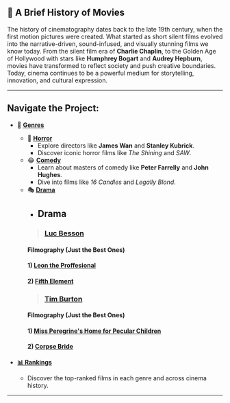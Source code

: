 ## 🎥 A Brief History of Movies

The history of cinematography dates back to the late 19th century, when the first motion pictures were created. What started as short silent films evolved into the narrative-driven, sound-infused, and visually stunning films we know today. From the silent film era of **Charlie Chaplin**, to the Golden Age of Hollywood with stars like **Humphrey Bogart** and **Audrey Hepburn**, movies have transformed to reflect society and push creative boundaries. Today, cinema continues to be a powerful medium for storytelling, innovation, and cultural expression.

---

## Navigate the Project:

- 📂 **[Genres](./home.md)**
  - 👻 **[Horror](./horror.md)**
    - Explore directors like **James Wan** and **Stanley Kubrick**.
    - Discover iconic horror films like *The Shining* and *SAW*.
  - 😂 **[Comedy](./comedy.md)**
    - Learn about masters of comedy like **Peter Farrelly** and **John Hughes**.
    - Dive into films like *16 Candles* and *Legally Blond*.
  - 🎭 **[Drama](./drama.md)**
    - ## Drama
    >### [Luc Besson](./besson.md)
    #### Filmography (Just the Best Ones)
    #### 1) [Leon the Proffesional](./leon.md)
    #### 2) [Fifth Element](./fifth_el.md)
    >### [Tim Burton](./burton.md)
    #### Filmography (Just the Best Ones)
    #### 1) [Miss Peregrine's Home for Pecular Children](./miss_per.md)
    #### 2) [Corpse Bride](./bride.md)


- **[📊 Rankings](./rankings2.md)**
    - Discover the top-ranked films in each genre and across cinema history.

---